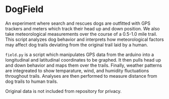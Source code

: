 # DogField

An experiment where search and rescues dogs are outfitted with GPS trackers and meters which track their head up and down position. We also take meteorological measurements over the course of a 0.5-1.0 mile trail. This script analyzes dog behavior and interprets how meteorological factors may affect dog trails deviating from the original trail laid by a human.

`field.py` is a script which manipulates GPS data from the arduino into a longitudinal and latitudinal coordinates to be graphed. It then pulls head up and down behavior and maps them over the trails. Finally, weather patterns are integreated to show temparature, wind, and humidity fluctuations throughout trails. Analyses are then performed to measure distance from dog trails to human trails.

Original data is not included from repository for privacy.
